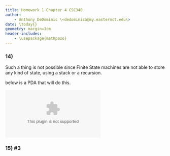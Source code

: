 ```yaml
---
title: Homework 1 Chapter 4 CSC340
author:
    - Anthony DeDominic \<dedominica@my.easternct.edu\>
date: \today{}
geometry: margin=3cm
header-includes:
	- \usepackage{mathpazo}
---
```


### 14)

Such a thing is not possible since Finite State machines are not able to store any kind of state, using a stack or a recursion.

below is a PDA that will do this.

![figure1](graphs/ch4p0.dot)

### 15) \#3


